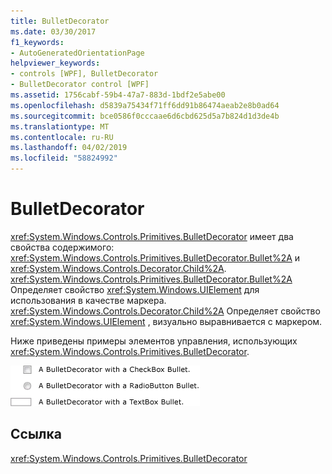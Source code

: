 ```yaml
---
title: BulletDecorator
ms.date: 03/30/2017
f1_keywords:
- AutoGeneratedOrientationPage
helpviewer_keywords:
- controls [WPF], BulletDecorator
- BulletDecorator control [WPF]
ms.assetid: 1756cabf-59b4-47a7-883d-1bdf2e5abe00
ms.openlocfilehash: d5839a75434f71ff6dd91b86474aeab2e8b0ad64
ms.sourcegitcommit: bce0586f0cccaae6d6cbd625d5a7b824d1d3de4b
ms.translationtype: MT
ms.contentlocale: ru-RU
ms.lasthandoff: 04/02/2019
ms.locfileid: "58824992"
---
```

# <a name="bulletdecorator"></a>BulletDecorator
<xref:System.Windows.Controls.Primitives.BulletDecorator> имеет два свойства содержимого: <xref:System.Windows.Controls.Primitives.BulletDecorator.Bullet%2A> и <xref:System.Windows.Controls.Decorator.Child%2A>. <xref:System.Windows.Controls.Primitives.BulletDecorator.Bullet%2A> Определяет свойство <xref:System.Windows.UIElement> для использования в качестве маркера. <xref:System.Windows.Controls.Decorator.Child%2A> Определяет свойство <xref:System.Windows.UIElement> , визуально выравнивается с маркером.  
  
 Ниже приведены примеры элементов управления, использующих <xref:System.Windows.Controls.Primitives.BulletDecorator>.  
  
 ![Пример флажка, переключателя и декоратор маркера текстового поля.](./media/bulletdecorator/three-bullet-decorators.png)  
  
## <a name="reference"></a>Ссылка  
 <xref:System.Windows.Controls.Primitives.BulletDecorator>
